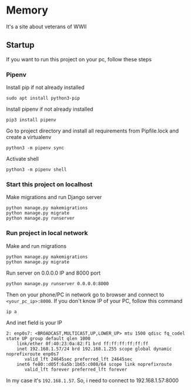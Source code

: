 # Memory

It's a site about veterans of WWII

## Startup

If you want to run this project on your pc, follow these steps

### Pipenv

Install pip if not already installed

```
sudo apt install python3-pip
```

Install pipenv if not already installed

```
pip3 install pipenv
```

Go to project directory and install all requirements from Pipfile.lock and create a virtualenv

```
python3 -m pipenv sync
```

Activate shell

```
python3 -m pipenv shell
```

### Start this project on localhost

Make migrations and run Django server

```
python manage.py makemigrations
python manage.py migrate
python manage.py runserver
```

### Run project in local network

Make and run migrations

```
python manage.py makemigrations
python manage.py migrate
```

Run server on 0.0.0.0 IP and 8000 port

```
python manage.py runserver 0.0.0.0:8000
```

Then on your phone/PC in network go to browser and connect to ```<your_pc_ip>:8000```. If you don't know IP of your PC, follow this command

```
ip a
```

And inet field is your IP

```
2: enp0s7: <BROADCAST,MULTICAST,UP,LOWER_UP> mtu 1500 qdisc fq_codel state UP group default qlen 1000
    link/ether 0f:40:23:0a:82:f1 brd ff:ff:ff:ff:ff:ff
    inet 192.168.1.57/24 brd 192.168.1.255 scope global dynamic noprefixroute enp0s7
       valid_lft 24645sec preferred_lft 24645sec
    inet6 fe80::d05f:6a5b:1b65:c008/64 scope link noprefixroute 
       valid_lft forever preferred_lft forever
```

In my case it's ```192.168.1.57```. So, i need to connect to 192.168.1.57:8000
